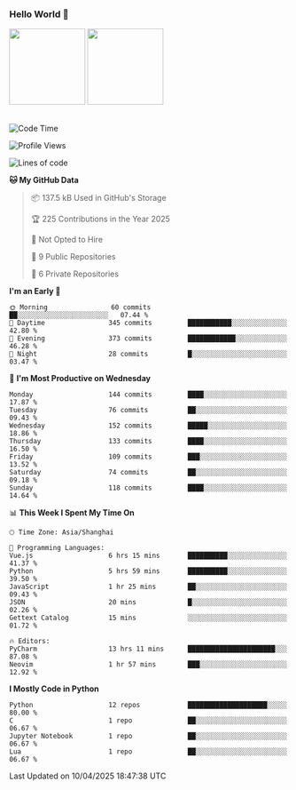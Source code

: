 ### Hello World 👋
<img align="" height="137px" src="https://github-readme-stats.vercel.app/api?username=myhMARS&hide_title=true&hide_border=true&show_icons=trueline_height=21&text_color=000&icon_color=000&bg_color=0,ea6161,ffc64d,fffc4d,52fa5a&theme=graywhite" /> </div>
<img align="" height="137px" src="https://github-readme-stats-git-masterrstaa-rickstaa.vercel.app/api/top-langs/?username=myhMARS&hide_title=true&hide_border=true&layout=compact&langs_count=6&text_color=000&icon_color=fff&bg_color=0,52fa5a,4dfcff,c64dff&theme=graywhite" /><br><br>

<!--START_SECTION:waka-->
![Code Time](http://img.shields.io/badge/Code%20Time-514%20hrs%2013%20mins-blue)

![Profile Views](http://img.shields.io/badge/Profile%20Views-0-blue)

![Lines of code](https://img.shields.io/badge/From%20Hello%20World%20I%27ve%20Written-456.0%20thousand%20lines%20of%20code-blue)

**🐱 My GitHub Data** 

> 📦 137.5 kB Used in GitHub's Storage 
 > 
> 🏆 225 Contributions in the Year 2025
 > 
> 🚫 Not Opted to Hire
 > 
> 📜 9 Public Repositories 
 > 
> 🔑 6 Private Repositories 
 > 
**I'm an Early 🐤** 

```text
🌞 Morning                60 commits          ██░░░░░░░░░░░░░░░░░░░░░░░   07.44 % 
🌆 Daytime                345 commits         ███████████░░░░░░░░░░░░░░   42.80 % 
🌃 Evening                373 commits         ████████████░░░░░░░░░░░░░   46.28 % 
🌙 Night                  28 commits          █░░░░░░░░░░░░░░░░░░░░░░░░   03.47 % 
```
📅 **I'm Most Productive on Wednesday** 

```text
Monday                   144 commits         ████░░░░░░░░░░░░░░░░░░░░░   17.87 % 
Tuesday                  76 commits          ██░░░░░░░░░░░░░░░░░░░░░░░   09.43 % 
Wednesday                152 commits         █████░░░░░░░░░░░░░░░░░░░░   18.86 % 
Thursday                 133 commits         ████░░░░░░░░░░░░░░░░░░░░░   16.50 % 
Friday                   109 commits         ███░░░░░░░░░░░░░░░░░░░░░░   13.52 % 
Saturday                 74 commits          ██░░░░░░░░░░░░░░░░░░░░░░░   09.18 % 
Sunday                   118 commits         ████░░░░░░░░░░░░░░░░░░░░░   14.64 % 
```


📊 **This Week I Spent My Time On** 

```text
🕑︎ Time Zone: Asia/Shanghai

💬 Programming Languages: 
Vue.js                   6 hrs 15 mins       ██████████░░░░░░░░░░░░░░░   41.37 % 
Python                   5 hrs 59 mins       ██████████░░░░░░░░░░░░░░░   39.50 % 
JavaScript               1 hr 25 mins        ██░░░░░░░░░░░░░░░░░░░░░░░   09.43 % 
JSON                     20 mins             █░░░░░░░░░░░░░░░░░░░░░░░░   02.26 % 
Gettext Catalog          15 mins             ░░░░░░░░░░░░░░░░░░░░░░░░░   01.72 % 

🔥 Editors: 
PyCharm                  13 hrs 11 mins      ██████████████████████░░░   87.08 % 
Neovim                   1 hr 57 mins        ███░░░░░░░░░░░░░░░░░░░░░░   12.92 % 
```

**I Mostly Code in Python** 

```text
Python                   12 repos            ████████████████████░░░░░   80.00 % 
C                        1 repo              ██░░░░░░░░░░░░░░░░░░░░░░░   06.67 % 
Jupyter Notebook         1 repo              ██░░░░░░░░░░░░░░░░░░░░░░░   06.67 % 
Lua                      1 repo              ██░░░░░░░░░░░░░░░░░░░░░░░   06.67 % 
```




 Last Updated on 10/04/2025 18:47:38 UTC
<!--END_SECTION:waka-->

<!--
**myhMARS/myhMARS** is a ✨ _special_ ✨ repository because its `README.md` (this file) appears on your GitHub profile.

Here are some ideas to get you started:

- 🔭 I’m currently working on ...
- 🌱 I’m currently learning ...
- 👯 I’m looking to collaborate on ...
- 🤔 I’m looking for help with ...
- 💬 Ask me about ...
- 📫 How to reach me: ...
- 😄 Pronouns: ...
- ⚡ Fun fact: ...
-->
